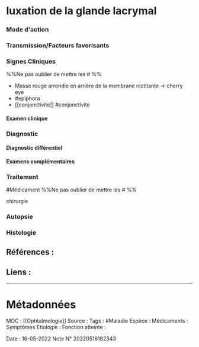 # luxation de la glande lacrymal
### Mode d'action
### Transmission/Facteurs favorisants
### Signes Cliniques
%%Ne pas oublier de mettre les # %%
- Masse rouge arrondie en arrière de la membrane nictitante -> cherry eye
- #epiphora 
- [[conjonctivite]] #conjonctivite 
#### Examen clinique
### Diagnostic
#### Diagnostic différentiel
#### Examens complémentaires
### Traitement
#Médicament 
%%Ne pas oublier de mettre les # %% 

chirurgie
### Autopsie
### Histologie

## Références :
>
 

## Liens :



***

# Métadonnées
MOC : [[Ophtalmologie]]
Source :
Tags : #Maladie 
	Espèce :
	Médicaments :
	Symptômes
	Etiologie :
	Fonction atteinte :
	
Date : 16-05-2022
Note N° 20220516182343